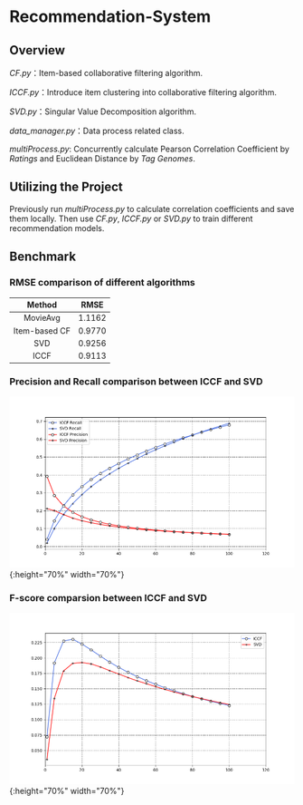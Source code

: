 # Recommendation-System

## Overview

*CF.py*：Item-based collaborative filtering algorithm.

*ICCF.py*：Introduce item clustering into collaborative filtering algorithm.

*SVD.py*：Singular Value Decomposition algorithm.

*data_manager.py*：Data process related class.

*multiProcess.py*: Concurrently calculate Pearson Correlation Coefficient by *Ratings* and Euclidean Distance by *Tag Genomes*.

## Utilizing the Project

Previously run *multiProcess.py* to calculate correlation coefficients and save them locally. Then use *CF.py*, *ICCF.py* or *SVD.py* to train different recommendation models.

## Benchmark

### RMSE comparison of different algorithms

|    Method     |  RMSE  |
| :-----------: | :----: |
|   MovieAvg    | 1.1162 |
| Item-based CF | 0.9770 |
|      SVD      | 0.9256 |
|     ICCF      | 0.9113 |

### Precision and Recall comparison between ICCF and SVD

![Precision and Recall](https://github.com/hopebo/Recommendation-System/blob/master/images/Recall%26Precision.png){:height="70%" width="70%"}

### F-score comparsion between ICCF and SVD

![F-score](https://github.com/hopebo/Recommendation-System/blob/master/images/F-score.png){:height="70%" width="70%"}